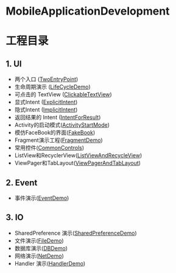# MobileApplicationDevelopment
# 工程目录
## 1. UI
- 两个入口 ([TwoEntryPoint](./UI/TwoEntryPoint))
- 生命周期演示 ([LifeCycleDemo](./UI/LifeCycleDemo))
- 可点击的 TextView ([ClickableTextView](./UI/ClickableTextView))
- 显式Intent ([ExplicitIntent](./UI/ExplicitIntent))
- 隐式Intent ([ImplicitIntent](./UI/ImplicitIntent))
- 返回结果的 Intent ([IntentForResult](./UI/IntentForResult))
- Activity的启动模式([ActivityStartMode](./UI/ActivityStartMode))
- 模仿FaceBook的界面([FakeBook](./UI/FakeBook))
- Fragment演示工程([FragmentDemo](./UI/FragmentDemo))
- 常用控件([CommonControls](./UI/CommonControls))
- ListView和RecyclerView([ListViewAndRecycleView](./UI/ListViewAndRecycleView))
- ViewPager和TabLayout([ViewPagerAndTabLayout](./UI/ViewPagerAndTabLayout))



## 2. Event

- 事件演示([EventDemo](./Event/EventDemo))

## 3. IO

- SharedPreference 演示([SharedPreferenceDemo](./IO/SharedPreferenceDemo))
- 文件演示([FileDemo](./IO/FileDemo))
- 数据库演示([DBDemo](./IO/DBDemo))
- 网络演示([NetDemo](./IO/NetDemo))
- Handler 演示([HandlerDemo](./IO/HandlerDemo))